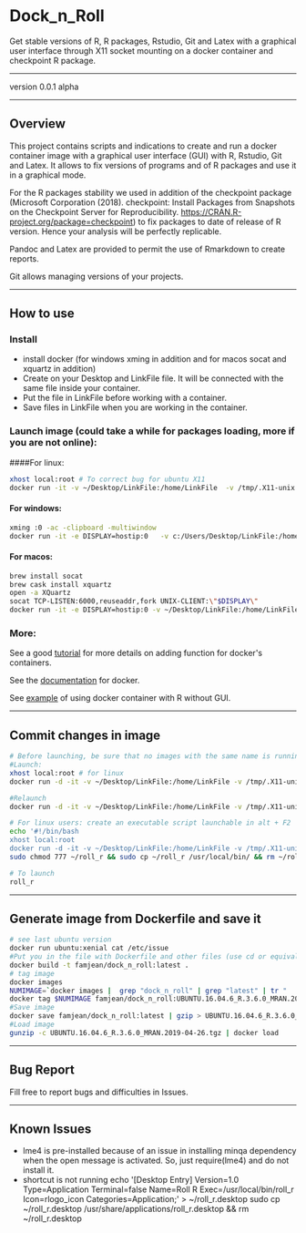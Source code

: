 # Dock_n_Roll  
Get stable versions of R, R packages, Rstudio, Git and Latex with a graphical user interface through X11 socket mounting on a docker container and checkpoint R package.

***   

version 0.0.1 alpha   

***   
## Overview
This project contains scripts and indications to create and run a docker container image with a graphical user interface (GUI) with R, Rstudio, Git and Latex. It allows to fix versions of programs and of R packages and use it in a graphical mode.  

For the R packages stability we used in addition of the checkpoint package (Microsoft Corporation (2018). checkpoint: Install Packages from Snapshots on the Checkpoint Server for Reproducibility. https://CRAN.R-project.org/package=checkpoint) to fix packages to date of release of R version. Hence your analysis will be perfectly replicable.

Pandoc and Latex are provided to permit the use of Rmarkdown to create reports.

Git allows managing versions of your projects.

***
## How to use
### Install
+ install docker (for windows xming in addition and for macos socat and xquartz in addition)
+ Create on your Desktop and LinkFile file. It will be connected with the same file inside your container.
+ Put the file in LinkFile before working with a container.  
+ Save files in LinkFile when you are working in the container.   

### Launch image (could take a while for packages loading, more if you are not online):   
####For linux:
```bash
xhost local:root # To correct bug for ubuntu X11
docker run -it -v ~/Desktop/LinkFile:/home/LinkFile  -v /tmp/.X11-unix:/tmp/.X11-unix -e DISPLAY famjean/dock_n_roll  
```

#### For windows:  
```bash
xming :0 -ac -clipboard -multiwindow   
docker run -it -e DISPLAY=hostip:0   -v c:/Users/Desktop/LinkFile:/home/LinkFile famjean/dock_n_roll
```

#### For macos:  
```bash
brew install socat  
brew cask install xquartz   
open -a XQuartz  
socat TCP-LISTEN:6000,reuseaddr,fork UNIX-CLIENT:\"$DISPLAY\"   
docker run -it -e DISPLAY=hostip:0 -v ~/Desktop/LinkFile:/home/LinkFile famjean/dock_n_roll
```

### More:
See a good [tutorial](http://somatorio.org/en/post/running-gui-apps-with-docker/) for more details on adding function for docker's containers.

See the [documentation](https://docker-curriculum.com/) for docker.

See [example](https://www.r-bloggers.com/running-your-r-script-in-docker/amp/) of using docker container with R without GUI.

***
## Commit changes in image   
```bash
# Before launching, be sure that no images with the same name is running with docker ps
#Launch:
xhost local:root # for linux
docker run -d -it -v ~/Desktop/LinkFile:/home/LinkFile -v /tmp/.X11-unix:/tmp/.X11-unix -e DISPLAY famjean/dock_n_roll bash && NUMIMAGE=`docker ps |  grep "dock_n_roll" | tr "        " "\n" | sed -n '1p'` && docker exec -it $NUMIMAGE launch.sh && docker commit $NUMIMAGE roll_r && docker stop $NUMIMAGE

#Relaunch
docker run -d -it -v ~/Desktop/LinkFile:/home/LinkFile -v /tmp/.X11-unix:/tmp/.X11-unix -e DISPLAY roll_r bash && NUMIMAGE=`docker ps |  grep "roll_r" | tr "        " "\n" | sed -n '1p'` && docker exec -it $NUMIMAGE launch.sh && docker commit $NUMIMAGE roll_r && docker stop $NUMIMAGE

# For linux users: create an executable script launchable in alt + F2
echo '#!/bin/bash
xhost local:root
docker run -d -it -v ~/Desktop/LinkFile:/home/LinkFile -v /tmp/.X11-unix:/tmp/.X11-unix -e DISPLAY roll_r bash && NUMIMAGE=`docker ps |  grep "roll_r" | tr "        " "\n" | sed -n '1p'` && docker exec -it $NUMIMAGE launch.sh && docker commit $NUMIMAGE roll_r && docker stop $NUMIMAGE' > ~/roll_r
sudo chmod 777 ~/roll_r && sudo cp ~/roll_r /usr/local/bin/ && rm ~/roll_r

# To launch
roll_r
```

***
## Generate image from Dockerfile and save it
```bash
# see last ubuntu version
docker run ubuntu:xenial cat /etc/issue
#Put you in the file with Dockerfile and other files (use cd or equivalent).
docker build -t famjean/dock_n_roll:latest .
# tag image
docker images
NUMIMAGE=`docker images |  grep "dock_n_roll" | grep "latest" | tr "              " "\n" | sed -n '18p'`
docker tag $NUMIMAGE famjean/dock_n_roll:UBUNTU.16.04.6_R.3.6.0_MRAN.2019-04-26
#Save image
docker save famjean/dock_n_roll:latest | gzip > UBUNTU.16.04.6_R.3.6.0_MRAN.2019-04-26.tgz
#Load image
gunzip -c UBUNTU.16.04.6_R.3.6.0_MRAN.2019-04-26.tgz | docker load
```

***
## Bug Report   
Fill free to report bugs and difficulties in Issues.

***
## Known Issues
+ lme4 is pre-installed because of an issue in installing minqa dependency when the open message is activated. So, just require(lme4) and do not install it.
+ shortcut is not running
echo '[Desktop Entry] Version=1.0
Type=Application
Terminal=false
Name=Roll R
Exec=/usr/local/bin/roll_r
Icon=rlogo_icon
Categories=Application;' > ~/roll_r.desktop
sudo cp ~/roll_r.desktop /usr/share/applications/roll_r.desktop && rm  ~/roll_r.desktop

